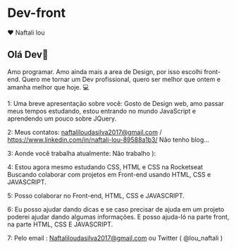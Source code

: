 # Dev-front
♥ Naftali lou

## Olá Dev👋
Amo programar. Amo ainda mais a area de Design, por isso escolhi front-end. Quero me tornar um Dev profissional, quero ser melhor que ontem e amanha melhor que hoje. :computer:

1: Uma breve apresentação sobre você: Gosto de Design web, amo passar meus tempos estudando, estou entrando no mundo JavaScript e aprendendo um pouco sobre JQuery.

2: Meus contatos: naftaliloudasilva2017@gmail.com / 
https://www.linkedin.com/in/naftali-lou-89588a1b3/
Não tenho blog...

3: Aonde você trabalha atualmente: Não trabalho ): 

4: Estou agora mesmo estudando CSS, HTML e CSS na Rocketseat
Buscando colaborar com projetos em Front-end usando HTML, CSS e JAVASCRIPT.

5: Posso colaborar no Front-end, HTML, CSS e JAVASCRIPT.

6: Eu posso ajudar dando dicas e se caso precisar de ajuda em um projeto poderei ajudar dando algumas informações. E posso ajuda-ló na parte front, na parte HTML, CSS E JAVASCRIPT.

7: Pelo email : Naftaliloudasilva2017@gmail.com ou Twitter ( @lou_naftali )
